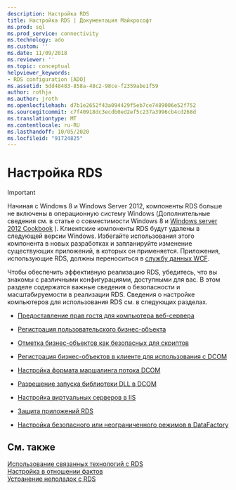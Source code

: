 ```yaml
---
description: Настройка RDS
title: Настройка RDS | Документация Майкрософт
ms.prod: sql
ms.prod_service: connectivity
ms.technology: ado
ms.custom: ''
ms.date: 11/09/2018
ms.reviewer: ''
ms.topic: conceptual
helpviewer_keywords:
- RDS configuration [ADO]
ms.assetid: 5dd48483-858a-48c2-98ce-f2359abe1f59
author: rothja
ms.author: jroth
ms.openlocfilehash: d7b1e2652f43a094429f5eb7ce7489006e52f752
ms.sourcegitcommit: c7f40918dc3ecdb0ed2ef5c237a3996cb4cd268d
ms.translationtype: MT
ms.contentlocale: ru-RU
ms.lasthandoff: 10/05/2020
ms.locfileid: "91724825"
---
```

# <a name="configuring-rds"></a>Настройка RDS
> [!IMPORTANT]
>  Начиная с Windows 8 и Windows Server 2012, компоненты RDS больше не включены в операционную систему Windows (Дополнительные сведения см. в статье о совместимости Windows 8 и [Windows server 2012 Cookbook](https://www.microsoft.com/download/details.aspx?id=27416) ). Клиентские компоненты RDS будут удалены в следующей версии Windows. Избегайте использования этого компонента в новых разработках и запланируйте изменение существующих приложений, в которых он применяется. Приложения, использующие RDS, должны переноситься в [службу данных WCF](/dotnet/framework/wcf/).  
  
 Чтобы обеспечить эффективную реализацию RDS, убедитесь, что вы знакомы с различными конфигурациями, доступными для вас. В этом разделе содержатся важные сведения о безопасности и масштабируемости в реализации RDS. Сведения о настройке компьютеров для использования RDS см. в следующих разделах.  
  
-   [Предоставление прав гостя для компьютера веб-сервера](./granting-guest-privileges-to-a-web-server-computer.md)  
  
-   [Регистрация пользовательского бизнес-объекта](./registering-a-custom-business-object.md)  
  
-   [Отметка бизнес-объектов как безопасных для скриптов](./marking-business-objects-as-safe-for-scripting.md)  
  
-   [Регистрация бизнес-объектов в клиенте для использования с DCOM](./registering-business-objects-on-the-client-for-use-with-dcom.md)  
  
-   [Настройка формата маршалинга потока DCOM](./setting-dcom-stream-marshaling-format.md)  
  
-   [Разрешение запуска библиотеки DLL в DCOM](./enabling-a-dll-to-run-on-dcom.md)  
  
-   [Настройка виртуальных серверов в IIS](./configuring-virtual-servers-on-iis.md)  
  
-   [Защита приложений RDS](./securing-rds-applications.md)  
  
-   [Настройка безопасного или неограниченного режимов в DataFactory](./configuring-datafactory-for-safe-or-unrestricted-modes.md)  
  
## <a name="see-also"></a>См. также  
 [Использование связанных технологий с RDS](./using-related-technologies-with-rds.md)   
 [Настройка в отношении фактов](./datafactory-customization.md)   
 [Устранение неполадок с RDS](./troubleshooting-rds.md)